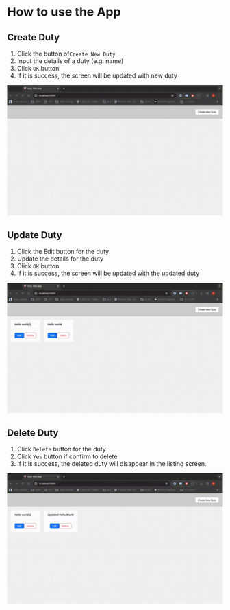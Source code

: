 # How to use the App

## Create Duty
1. Click the button of`Create New Duty`
2. Input the details of a duty (e.g. name)
3. Click `OK` button 
4. If it is success, the screen will be updated with new duty  

![image](./create-duty.gif)

## Update Duty
1. Click the Edit button for the duty
2. Update the details for the duty
3. Click `OK` button
4. If it is success, the screen will be updated with the updated duty

![image](./update-duty.gif)

## Delete Duty
1. Click `Delete` button for the duty
2. Click `Yes` button if confirm to delete
3. If it is success, the deleted duty will disappear in the listing screen.

![image](delete-duty.gif)